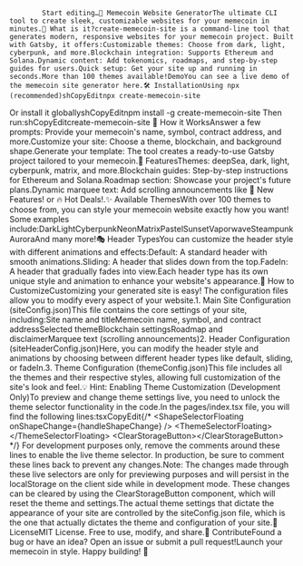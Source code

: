
            Start editing…🚀 Memecoin Website GeneratorThe ultimate CLI tool to create sleek, customizable websites for your memecoin in minutes.🌟 What is it?create-memecoin-site is a command-line tool that generates modern, responsive websites for your memecoin project. Built with Gatsby, it offers:Customizable themes: Choose from dark, light, cyberpunk, and more.Blockchain integration: Supports Ethereum and Solana.Dynamic content: Add tokenomics, roadmaps, and step-by-step guides for users.Quick setup: Get your site up and running in seconds.More than 100 themes available!DemoYou can see a live demo of the memecoin site generator here.🛠 InstallationUsing npx (recommended)shCopyEditnpx create-memecoin-site
Or install it globallyshCopyEditnpm install -g create-memecoin-site
Then run:shCopyEditcreate-memecoin-site
🚀 How it WorksAnswer a few prompts: Provide your memecoin's name, symbol, contract address, and more.Customize your site: Choose a theme, blockchain, and background shape.Generate your template: The tool creates a ready-to-use Gatsby project tailored to your memecoin.🎨 FeaturesThemes: deepSea, dark, light, cyberpunk, matrix, and more.Blockchain guides: Step-by-step instructions for Ethereum and Solana.Roadmap section: Showcase your project's future plans.Dynamic marquee text: Add scrolling announcements like 🚀 New Features! or 🔥 Hot Deals!.✨ Available ThemesWith over 100 themes to choose from, you can style your memecoin website exactly how you want! Some examples include:DarkLightCyberpunkNeonMatrixPastelSunsetVaporwaveSteampunkAuroraAnd many more!🎭 Header TypesYou can customize the header style with different animations and effects:Default: A standard header with smooth animations.Sliding: A header that slides down from the top.FadeIn: A header that gradually fades into view.Each header type has its own unique style and animation to enhance your website's appearance.🔧 How to CustomizeCustomizing your generated site is easy! The configuration files allow you to modify every aspect of your website.1. Main Site Configuration (siteConfig.json)This file contains the core settings of your site, including:Site name and titleMemecoin name, symbol, and contract addressSelected themeBlockchain settingsRoadmap and disclaimerMarquee text (scrolling announcements)2. Header Configuration (siteHeaderConfig.json)Here, you can modify the header style and animations by choosing between different header types like default, sliding, or fadeIn.3. Theme Configuration (themeConfig.json)This file includes all the themes and their respective styles, allowing full customization of the site's look and feel.💡 Hint: Enabling Theme Customization (Development Only)To preview and change theme settings live, you need to unlock the theme selector functionality in the code.In the pages/index.tsx file, you will find the following lines:tsxCopyEdit{/* &lt;ShapeSelectorFloating onShapeChange={handleShapeChange} /&gt;
&lt;ThemeSelectorFloating&gt;&lt;/ThemeSelectorFloating&gt; 
&lt;ClearStorageButton&gt;&lt;/ClearStorageButton&gt; */}
For development purposes only, remove the comments around these lines to enable the live theme selector. In production, be sure to comment these lines back to prevent any changes.Note: The changes made through these live selectors are only for previewing purposes and will persist in the localStorage on the client side while in development mode. These changes can be cleared by using the ClearStorageButton component, which will reset the theme and settings.The actual theme settings that dictate the appearance of your site are controlled by the siteConfig.json file, which is the one that actually dictates the theme and configuration of your site.📜 LicenseMIT License. Free to use, modify, and share.🙌 ContributeFound a bug or have an idea? Open an issue or submit a pull request!Launch your memecoin in style. Happy building! 🚀